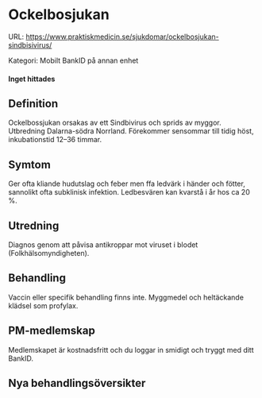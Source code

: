 # Ockelbosjukan

URL: https://www.praktiskmedicin.se/sjukdomar/ockelbosjukan-sindbisivirus/



Kategori: Mobilt BankID på annan enhet

#### Inget hittades

## Definition

Ockelbossjukan orsakas av ett Sindbivirus och sprids av myggor. Utbredning Dalarna-södra Norrland. Förekommer sensommar till tidig höst, inkubationstid 12–36 timmar.

## Symtom

Ger ofta kliande hudutslag och feber men ffa ledvärk i händer och fötter, sannolikt ofta subklinisk infektion. Ledbesvären kan kvarstå i år hos ca 20 %.

## Utredning

Diagnos genom att påvisa antikroppar mot viruset i blodet (Folkhälsomyndigheten).

## Behandling

Vaccin eller specifik behandling finns inte. Myggmedel och heltäckande klädsel som profylax.

## PM-medlemskap

Medlemskapet är kostnadsfritt och du loggar in smidigt och tryggt med ditt BankID.

## Nya behandlingsöversikter

